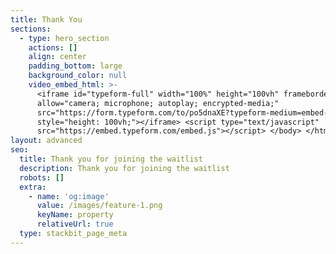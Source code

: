 ```yaml
---
title: Thank You
sections:
  - type: hero_section
    actions: []
    align: center
    padding_bottom: large
    background_color: null
    video_embed_html: >-
      <iframe id="typeform-full" width="100%" height="100vh" frameborder="0"
      allow="camera; microphone; autoplay; encrypted-media;"
      src="https://form.typeform.com/to/po5dnaXE?typeform-medium=embed-snippet"
      style="height: 100vh;"></iframe> <script type="text/javascript"
      src="https://embed.typeform.com/embed.js"></script> </body> </html>
layout: advanced
seo:
  title: Thank you for joining the waitlist
  description: Thank you for joining the waitlist
  robots: []
  extra:
    - name: 'og:image'
      value: /images/feature-1.png
      keyName: property
      relativeUrl: true
  type: stackbit_page_meta
---
```


